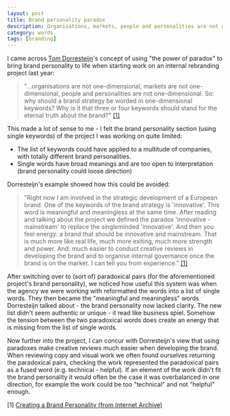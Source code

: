 ```yaml
---
layout: post
title: Brand personality paradox
description: Organisations, markets, people and personalities are not one-dimensional... why should a brand strategy be worded in one-dimensional keywords?
category: words
tags: [branding]
---
```


I came across [Tom Dorresteijn](http://studiodumbar.com)'s concept of using "the power of paradox" to bring brand personality to life when starting work on an internal rebranding project last year:

> "...organisations are not one-dimensional, markets are not one-dimensional, people and personalities are not one-dimensional. So: why should a brand strategy be worded in one-dimensional keywords? Why is it that three or four keywords should stand for the eternal truth about the brand?" <a href="#creating_brand_personality">[1]</a>

This made a lot of sense to me - I felt the brand personality section (using single keywords) of the project I was working on quite limited:

* The list of keywords could have applied to a multitude of companies, with totally different brand personalities.
* Single words have broad meanings and are too open to interpretation (brand personality could loose direction)

Dorresteijn's example showed how this could be avoided:

> "Right now I am involved in the strategic development of a European brand. One of the keywords of the brand strategy is 'innovative'. This word is meaningful and meaningless at the same time. After reading and talking about the project we defined the paradox 'innovative - mainstream' to replace the singleminded 'innovative'. And then you feel energy: a brand that should be innovative and mainstream. That is much more like real life, much more exiting, much more strength and power. And: much easier to conduct creative reviews in developing the brand and to organise internal governance once the brand is on the market. I can tell you from experience." <a href="">[1]</a>

After switching over to (sort of) paradoxical pairs (for the aforementioned project's brand personality), we noticed how useful this system was when the agency we were working with reformatted the words into a list of single words. They then became the "meaningful and meaningless" words Dorresteijn talked about - the brand personality now lacked clarity. The new list didn't seem authentic or unique - it read like business spiel. Somehow the tension between the two paradoxical words does create an energy that is missing from the list of single words. 

<p class="has-pullquote" data-pullquote="I concur with Dorresteijn's view that using paradoxes make creative reviews much easier when developing brands">Now further into the project, I can concur with Dorresteijn's view that using paradoxes make creative reviews much easier when developing the brand. When reviewing copy and visual work we often found ourselves returning the paradoxical pairs, checking the work represented the paradoxical pairs as a fused word (e.g. technical - helpful).  If an element of the work didn't fit the brand personality it would often be the case it was overbalanced in one direction, for example the work could be too "technical" and not "helpful" enough. </p>

[1] <a href="http://web.archive.org/web/20120919194116/http://visual-branding.com/eight-outlines/creating-a-brand-personality/" id="creating_brand_personality">Creating a Brand Personality (from Internet Archive)</a>